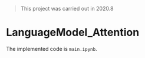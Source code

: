 > This project was carried out in 2020.8

# LanguageModel_Attention
The implemented code is ```main.ipynb```.
